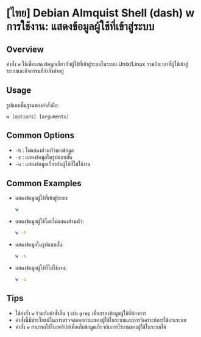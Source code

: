 # [ไทย] Debian Almquist Shell (dash) w การใช้งาน: แสดงข้อมูลผู้ใช้ที่เข้าสู่ระบบ

## Overview
คำสั่ง `w` ใช้เพื่อแสดงข้อมูลเกี่ยวกับผู้ใช้ที่เข้าสู่ระบบในระบบ Unix/Linux รวมถึงเวลาที่ผู้ใช้เข้าสู่ระบบและกิจกรรมที่กำลังทำอยู่

## Usage
รูปแบบพื้นฐานของคำสั่งคือ:
```
w [options] [arguments]
```

## Common Options
- `-h` : ไม่แสดงส่วนหัวของข้อมูล
- `-s` : แสดงข้อมูลในรูปแบบสั้น
- `-u` : แสดงข้อมูลเกี่ยวกับผู้ใช้ที่ไม่ใช้งาน

## Common Examples
- แสดงข้อมูลผู้ใช้ที่เข้าสู่ระบบ:
  ```bash
  w
  ```

- แสดงข้อมูลผู้ใช้โดยไม่แสดงส่วนหัว:
  ```bash
  w -h
  ```

- แสดงข้อมูลในรูปแบบสั้น:
  ```bash
  w -s
  ```

- แสดงข้อมูลผู้ใช้ที่ไม่ใช้งาน:
  ```bash
  w -u
  ```

## Tips
- ใช้คำสั่ง `w` ร่วมกับคำสั่งอื่น ๆ เช่น `grep` เพื่อกรองข้อมูลผู้ใช้ที่ต้องการ
- คำสั่งนี้มีประโยชน์ในการตรวจสอบสถานะของผู้ใช้ในระบบและการวิเคราะห์การใช้งานระบบ
- คำสั่ง `w` สามารถใช้ในสคริปต์เพื่อเก็บข้อมูลเกี่ยวกับการใช้งานของผู้ใช้ในระบบได้